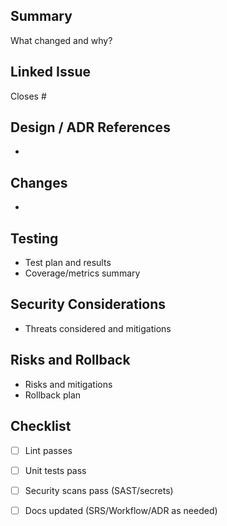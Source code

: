 ## Summary
What changed and why?

## Linked Issue
Closes #

## Design / ADR References
-

## Changes
-

## Testing
- Test plan and results
- Coverage/metrics summary

## Security Considerations
- Threats considered and mitigations

## Risks and Rollback
- Risks and mitigations
- Rollback plan

## Checklist
- [ ] Lint passes
- [ ] Unit tests pass
- [ ] Security scans pass (SAST/secrets)
- [ ] Docs updated (SRS/Workflow/ADR as needed)

